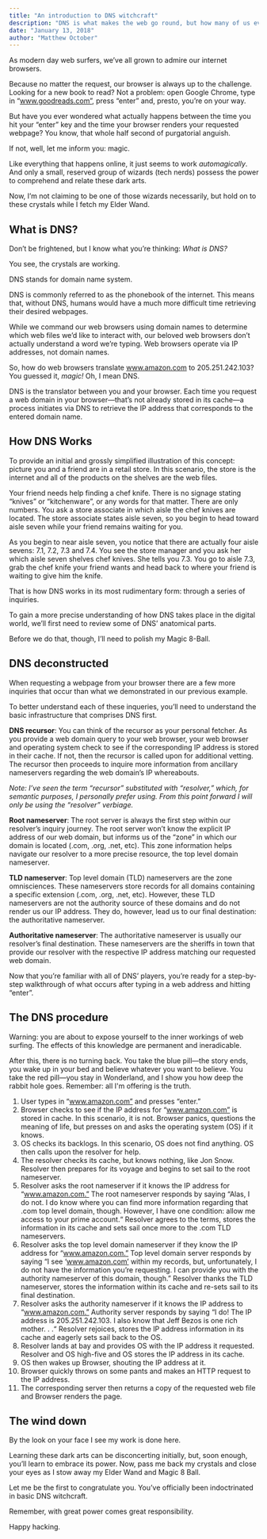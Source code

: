 ```yaml
---
title: "An introduction to DNS witchcraft"
description: "DNS is what makes the web go round, but how many of us even know what DNS is or how it works. If you like browsers and servers, you're in the right place."
date: "January 13, 2018"
author: "Matthew October"
---
```


As modern day web surfers, we’ve all grown to admire our internet browsers.

Because no matter the request, our browser is always up to the challenge. Looking for a new book to read? Not a problem: open Google Chrome, type in “www.goodreads.com”, press “enter” and, presto, you’re on your way.

But have you ever wondered what actually happens between the time you hit your “enter” key and the time your browser renders your requested webpage? You know, that whole half second of purgatorial anguish.

If not, well, let me inform you: magic.

Like everything that happens online, it just seems to work _automagically_. And only a small, reserved group of wizards (tech nerds) possess the power to comprehend and relate these dark arts.

Now, I’m not claiming to be one of those wizards necessarily, but hold on to these crystals while I fetch my Elder Wand.

## What is DNS?
Don’t be frightened, but I know what you’re thinking: _What is DNS?_

You see, the crystals are working.

DNS stands for domain name system.

DNS is commonly referred to as the phonebook of the internet. This means that, without DNS, humans would have a much more difficult time retrieving their desired webpages.

While we command our web browsers using domain names to determine which web files we’d like to interact with, our beloved web browsers don’t actually understand a word we’re typing. Web browsers operate via IP addresses, not domain names.

So, how do web browsers translate www.amazon.com to 205.251.242.103?
You guessed it, _magic!_ Oh, I mean DNS.

DNS is the translator between you and your browser. Each time you request a web domain in your browser—that’s not already stored in its cache—a process initiates via DNS to retrieve the IP address that corresponds to the entered domain name.

## How DNS Works
To provide an initial and grossly simplified illustration of this concept: picture you and a friend are in a retail store. In this scenario, the store is the internet and all of the products on the shelves are the web files.

Your friend needs help finding a chef knife. There is no signage stating “knives” or “kitchenware”, or any words for that matter. There are only numbers. You ask a store associate in which aisle the chef knives are located. The store associate states aisle seven, so you begin to head toward aisle seven while your friend remains waiting for you.

As you begin to near aisle seven, you notice that there are actually four aisle sevens: 7.1, 7.2, 7.3 and 7.4. You see the store manager and you ask her which aisle seven shelves chef knives. She tells you 7.3. You go to aisle 7.3, grab the chef knife your friend wants and head back to where your friend is waiting to give him the knife.

That is how DNS works in its most rudimentary form: through a series of inquiries.

To gain a more precise understanding of how DNS takes place in the digital world, we’ll first need to review some of DNS’ anatomical parts.

Before we do that, though, I’ll need to polish my Magic 8-Ball.

## DNS deconstructed
When requesting a webpage from your browser there are a few more inquiries that occur than what we demonstrated in our previous example.

To better understand each of these inqueries, you’ll need to understand the basic infrastructure that comprises DNS first.

**DNS recursor**: You can think of the recursor as your personal fetcher. As you provide a web domain query to your web browser, your web browser and operating system check to see if the corresponding IP address is  stored in their cache. If not, then the recursor is called upon for additional vetting. The recursor then proceeds to inquire more information from ancillary nameservers regarding the web domain’s IP whereabouts.

_Note: I’ve seen the term “recursor” substituted with “resolver,” which, for semantic purposes, I personally prefer using. From this point forward I will only be using the “resolver” verbiage._

**Root nameserver**: The root server is always the first step within our resolver’s inquiry journey. The root server won’t know the explicit IP address of our web domain, but informs us of the “zone” in which our domain is located (.com, .org, .net, etc). This zone information helps navigate our resolver to a more precise resource, the top level domain nameserver.

**TLD nameserver**:  Top level domain (TLD) nameservers are the zone omnisciences. These nameservers store records for all domains containing a specific extension (.com, .org, .net, etc). However, these TLD nameservers are not the authority source of these domains and do not render us our IP address. They do, however, lead us to our final destination: the authoritative nameserver.

**Authoritative nameserver**: The authoritative nameserver is usually our resolver’s final destination. These nameservers are the sheriffs in town that provide our resolver with the respective IP address matching our requested web domain.

Now that you’re familiar with all of DNS’ players, you’re ready for a step-by-step walkthrough of what occurs after typing in a web address and hitting “enter”.

## The DNS procedure
Warning: you are about to expose yourself to the inner workings of web surfing. The effects of this knowledge are permanent and ineradicable.

After this, there is no turning back. You take the blue pill—the story ends, you wake up in your bed and believe whatever you want to believe. You take the red pill—you stay in Wonderland, and I show you how deep the rabbit hole goes. Remember: all I'm offering is the truth.

1. User types in “www.amazon.com” and presses “enter.”
2. Browser checks to see if the IP address for “www.amazon.com” is stored in cache. In this scenario, it is not. Browser panics, questions the meaning of life, but presses on and asks the operating system (OS) if it knows.
3. OS checks its backlogs. In this scenario, OS does not find anything. OS then calls upon the resolver for help.
4. The resolver checks its cache, but knows nothing, like Jon Snow. Resolver then prepares for its voyage and begins to set sail to the root nameserver.
5. Resolver asks the root nameserver if it knows the IP address for “www.amazon.com.” The root nameserver responds by saying “Alas, I do not. I do know where you can find more information regarding that .com top level domain, though. However, I have one condition: allow me access to your prime account.“ Resolver agrees to the terms, stores the information in its cache and sets sail once more to the .com TLD nameservers.
6. Resolver asks the top level domain nameserver if they know the IP address for “www.amazon.com.” Top level domain server responds by saying “I see ‘www.amazon.com’ within my records, but, unfortunately, I do not have the information you’re requesting. I can provide you with the authority nameserver of this domain, though.” Resolver thanks the TLD nameserver, stores the information within its cache and re-sets sail to its final destination.
7. Resolver asks the authority nameserver if it knows the IP address to “www.amazon.com.” Authority server responds by saying “I do! The IP address is 205.251.242.103. I also know that Jeff Bezos is one rich mother. . .“ Resolver rejoices, stores the IP address information in its cache and eagerly sets sail back to the OS.
8. Resolver lands at bay and provides OS with the IP address it requested. Resolver and OS high-five and OS stores the IP address in its cache.
9. OS then wakes up Browser, shouting the IP address at it.
10. Browser quickly throws on some pants and makes an HTTP request to the IP address.
11. The corresponding server then returns a copy of the requested web file and Browser renders the page.

## The wind down
By the look on your face I see my work is done here.

Learning these dark arts can be disconcerting initially, but, soon enough, you’ll learn to embrace its power. Now, pass me back my crystals and close your eyes as I stow away my Elder Wand and Magic 8 Ball.

Let me be the first to congratulate you. You’ve officially been indoctrinated in basic DNS witchcraft.

Remember, with great power comes great responsibility.

Happy hacking.